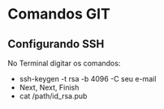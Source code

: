 # Comandos GIT

## Configurando SSH

No Terminal digitar os comandos:

 - ssh-keygen -t rsa -b 4096 -C seu e-mail
 - Next, Next, Finish
 - cat /path/id_rsa.pub


